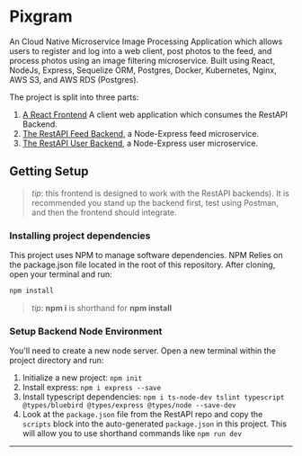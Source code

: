 # Pixgram

An Cloud Native Microservice Image Processing Application which allows users to register and log into a web client, post photos to the feed, and process photos using an image filtering microservice. Built using React, NodeJs, Express, Sequelize ORM, Postgres, Docker, Kubernetes, Nginx, AWS S3, and AWS RDS (Postgres).

The project is split into three parts:

1. [A React Frontend](/pixgram-frontend) A client web application which consumes the RestAPI Backend.
2. [The RestAPI Feed Backend](/pixgram-restapi-feed), a Node-Express feed microservice.
3. [The RestAPI User Backend](/pixgram-restapi-user), a Node-Express user microservice.

## Getting Setup

> _tip_: this frontend is designed to work with the RestAPI backends). It is recommended you stand up the backend first, test using Postman, and then the frontend should integrate.

### Installing project dependencies

This project uses NPM to manage software dependencies. NPM Relies on the package.json file located in the root of this repository. After cloning, open your terminal and run:

```bash
npm install
```

> _tip_: **npm i** is shorthand for **npm install**

### Setup Backend Node Environment

You'll need to create a new node server. Open a new terminal within the project directory and run:

1. Initialize a new project: `npm init`
2. Install express: `npm i express --save`
3. Install typescript dependencies: `npm i ts-node-dev tslint typescript @types/bluebird @types/express @types/node --save-dev`
4. Look at the `package.json` file from the RestAPI repo and copy the `scripts` block into the auto-generated `package.json` in this project. This will allow you to use shorthand commands like `npm run dev`

---
